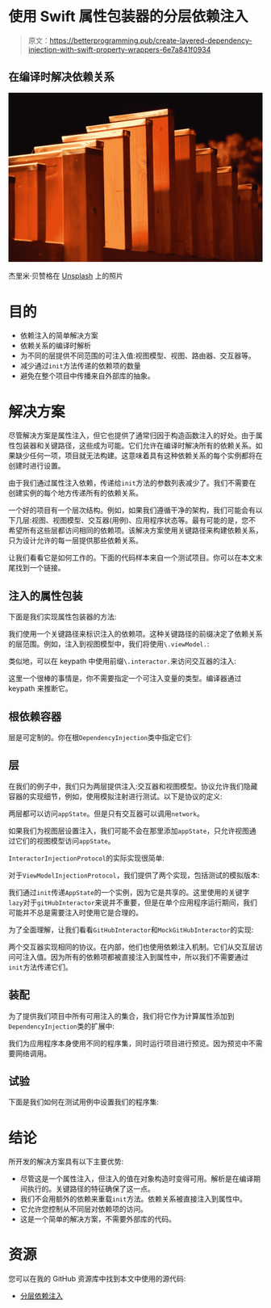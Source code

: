 # 使用 Swift 属性包装器的分层依赖注入

> 原文：<https://betterprogramming.pub/create-layered-dependency-injection-with-swift-property-wrappers-6e7a841f0934>

## 在编译时解决依赖关系

![](img/48f93665145ebe1b2a069684bb485b44.png)

杰里米·贝赞格在 [Unsplash](https://unsplash.com?utm_source=medium&utm_medium=referral) 上的照片

# 目的

*   依赖注入的简单解决方案
*   依赖关系的编译时解析
*   为不同的层提供不同范围的可注入值:视图模型、视图、路由器、交互器等。
*   减少通过`init`方法传递的依赖项的数量
*   避免在整个项目中传播来自外部库的抽象。

# **解决方案**

尽管解决方案是属性注入，但它也提供了通常归因于构造函数注入的好处。由于属性包装器和关键路径，这些成为可能。它们允许在编译时解决所有的依赖关系。如果缺少任何一项，项目就无法构建。这意味着具有这种依赖关系的每个实例都将在创建时进行设置。

由于我们通过属性注入依赖，传递给`init`方法的参数列表减少了。我们不需要在创建实例的每个地方传递所有的依赖关系。

一个好的项目有一个层次结构。例如，如果我们遵循干净的架构，我们可能会有以下几层:视图、视图模型、交互器(用例)、应用程序状态等。最有可能的是，您不希望所有这些层都访问相同的依赖项。该解决方案使用关键路径来构建依赖关系，只为设计允许的每一层提供那些依赖关系。

让我们看看它是如何工作的。下面的代码样本来自一个测试项目。你可以在本文末尾找到一个链接。

## 注入的属性包装

下面是我们实现属性包装器的方法:

我们使用一个关键路径来标识注入的依赖项。这种关键路径的前缀决定了依赖关系的层范围。例如，注入到视图模型中，我们将使用`\.viewModel.`:

类似地，可以在 keypath 中使用前缀`\.interactor.`来访问交互器的注入:

这里一个很棒的事情是，你不需要指定一个可注入变量的类型。编译器通过 keypath 来推断它。

## 根依赖容器

层是可定制的。你在根`DependencyInjection`类中指定它们:

## 层

在我们的例子中，我们只为两层提供注入:交互器和视图模型。协议允许我们隐藏容器的实现细节，例如，使用模拟注射进行测试。以下是协议的定义:

两层都可以访问`appState`。但是只有交互器可以调用`network`。

如果我们为视图层设置注入，我们可能不会在那里添加`appState`，只允许视图通过它们的视图模型访问`appState`。

`InteractorInjectionProtocol`的实际实现很简单:

对于`ViewModelInjectionProtocol`，我们提供了两个实现，包括测试的模拟版本:

我们通过`init`传递`AppState`的一个实例，因为它是共享的。这里使用的关键字`lazy`对于`gitHubInteractor`来说并不重要，但是在单个应用程序运行期间，我们可能并不总是需要注入时使用它是合理的。

为了全面理解，让我们看看`GitHubInteractor`和`MockGitHubInteractor`的实现:

两个交互器实现相同的协议。在内部，他们也使用依赖注入机制。它们从交互层访问可注入值。因为所有的依赖项都被直接注入到属性中，所以我们不需要通过`init`方法传递它们。

## 装配

为了提供我们项目中所有可用注入的集合，我们将它作为计算属性添加到`DependencyInjection`类的扩展中:

我们为应用程序本身使用不同的程序集，同时运行项目进行预览。因为预览中不需要网络调用。

## 试验

下面是我们如何在测试用例中设置我们的程序集:

# 结论

所开发的解决方案具有以下主要优势:

*   尽管这是一个属性注入，但注入的值在对象构造时变得可用。解析是在编译期间执行的。关键路径的特征确保了这一点。
*   我们不会用额外的依赖来重载`init`方法。依赖关系被直接注入到属性中。
*   它允许您控制从不同层对依赖项的访问。
*   这是一个简单的解决方案，不需要外部库的代码。

# 资源

您可以在我的 GitHub 资源库中找到本文中使用的源代码:

*   [分层依赖注入](https://github.com/ihorvovk/Layered-Dependency-Injection)